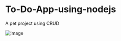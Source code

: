 # To-Do-App-using-nodejs
A pet project using CRUD 

![image](https://user-images.githubusercontent.com/12422620/149216846-4325145e-950e-4add-8055-fadae1d56764.png)


